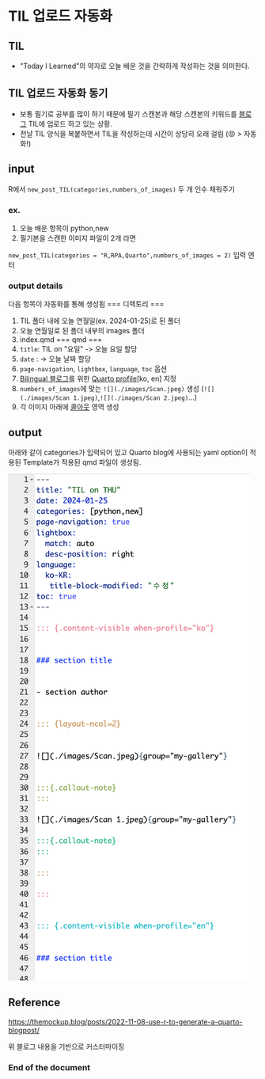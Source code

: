 # TIL 업로드 자동화

## TIL

- "Today I Learned"의 약자로 오늘 배운 것을 간략하게 작성하는 것을 의미한다.

## TIL 업로드 자동화 동기

- 보통 필기로 공부를 많이 하기 때문에 필기 스캔본과 해당 스캔본의 키워드를 [블로그](https://oooo12.ooo/ko/til) TIL에 업로드 하고 있는 상황.
- 전날 TIL 양식을 복붙하면서 TIL을 작성하는데 시간이 상당히 오래 걸림 (😡 > 자동화!)

## input

R에서 `new_post_TIL(categories,numbers_of_images)` 두 개 인수 채워주기

### ex.

1. 오늘 배운 항목이 python,new
2. 필기본을 스캔한 이미지 파일이 2개 라면

`new_post_TIL(categories = "R,RPA,Quarto",numbers_of_images = 2)` 입력 엔터

### output details

다음 항목이 자동화를 통해 생성됨
=== 디렉토리 ===
1. TIL 폴더 내에 오늘 연월일(ex. 2024-01-25)로 된 폴더
2. 오늘 연월일로 된 폴더 내부의 images 폴더
3. index.qmd
=== qmd ===
4. `title`: TIL on "요일" -> 오늘 요일 할당
5. `date` : -> 오늘 날짜 할당
6. `page-navigation`, `lightbox`, `language`, `toc` 옵션
7. [Bilingual 블로그](https://oooo12.ooo/ko/blog/multilanguage-blog-with-quarto/)를 위한 [Quarto profile](https://quarto.org/docs/projects/profiles.html)\[ko, en\] 지정
8. `numbers_of_images`에 맞는 `![](./images/Scan.jpeg)` 생성 (`![](./images/Scan 1.jpeg)`,`![](./images/Scan 2.jpeg)`...)
9. 각 이미지 아래에 [콜아웃](https://quarto.org/docs/authoring/callouts.html) 영역 생성

## output

아래와 같이 categories가 입력되어 있고 Quarto blog에 사용되는 yaml option이 적용된 Template가 적용된 qmd 파일이 생성됨.

![output](./images/1.png)

## Reference

https://themockup.blog/posts/2022-11-08-use-r-to-generate-a-quarto-blogpost/

위 블로그 내용을 기반으로 커스터마이징

### End of the document